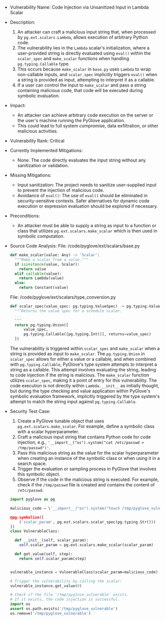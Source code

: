 - Vulnerability Name: Code Injection via Unsanitized Input in Lambda Scalar
- Description:
    1. An attacker can craft a malicious input string that, when processed by `pg.ext.scalars.Lambda`, allows execution of arbitrary Python code.
    2. The vulnerability lies in the `Lambda` scalar's initialization, where a user-provided string is directly evaluated using `eval()` within the `scalar_spec` and `make_scalar` functions when handling `pg.typing.Callable` type.
    3. This occurs because `make_scalar` in `base.py` uses `Lambda` to wrap non-callable inputs, and `scalar_spec` implicitly triggers `eval()` when a string is provided as input, attempting to interpret it as a callable.
    4. If a user can control the input to `make_scalar` and pass a string containing malicious code, that code will be executed during symbolic evaluation.
- Impact:
    - An attacker can achieve arbitrary code execution on the server or the user's machine running the PyGlove application.
    - This could lead to full system compromise, data exfiltration, or other malicious activities.
- Vulnerability Rank: Critical
- Currently Implemented Mitigations:
    - None. The code directly evaluates the input string without any sanitization or validation.
- Missing Mitigations:
    - Input sanitization:  The project needs to sanitize user-supplied input to prevent the injection of malicious code.
    - Avoidance of `eval()`:  The use of `eval()` should be eliminated in security-sensitive contexts. Safer alternatives for dynamic code execution or expression evaluation should be explored if necessary.
- Preconditions:
    - An attacker must be able to supply a string as input to a function or class that utilizes `pg.ext.scalars.make_scalar` which is then used in symbolic computation.
- Source Code Analysis:
    File: /code/pyglove/ext/scalars/base.py
    ```python
    def make_scalar(value: Any) -> 'Scalar':
      """Make a scalar from a value."""
      if isinstance(value, Scalar):
        return value
      elif callable(value):
        return Lambda(value)
      else:
        return Constant(value)
    ```
    File: /code/pyglove/ext/scalars/type_conversion.py
    ```python
    def scalar_spec(value_spec: pg.typing.ValueSpec) -> pg.typing.ValueSpec:
      """Returns the value spec for a schedule scalar.
      ...
      """
      return pg.typing.Union([
          value_spec,
          pg.typing.Callable([pg.typing.Int()], returns=value_spec)
      ])
    ```
    The vulnerability is triggered within `scalar_spec` and `make_scalar` when a string is provided as input to `make_scalar`. The `pg.typing.Union` in `scalar_spec` allows for either a value or a callable, and when combined with `pg.typing.Callable`, PyGlove's type system attempts to interpret a string as a callable. This attempt involves evaluating the string, leading to code injection if the string is malicious. The `make_scalar` function utilizes `scalar_spec`, making it a point of entry for this vulnerability. The code execution is not directly within `Lambda.__init__` as initially thought, but during the type checking and value application within PyGlove's symbolic evaluation framework, implicitly triggered by the type system's attempt to match the string input against `pg.typing.Callable`.
- Security Test Case:
    1. Create a PyGlove tunable object that uses `pg.ext.scalars.make_scalar`. For example, define a symbolic class with a scalar hyperparameter.
    2. Craft a malicious input string that contains Python code for code injection, e.g., `'__import__("os").system("cat /etc/passwd > /tmp/passwd")'`.
    3. Pass this malicious string as the value for the scalar hyperparameter when creating an instance of the symbolic class or when using it in a search space.
    4. Trigger the evaluation or sampling process in PyGlove that involves this symbolic object.
    5. Observe if the code in the malicious string is executed. For example, check if the `/tmp/passwd` file is created and contains the content of `/etc/passwd`.

    ```python
    import pyglove as pg

    malicious_code = \'__import__("os").system("touch /tmp/pyglove_vulnerable")\'

    @pg.symbolize([
        ('scalar_param', pg.ext.scalars.scalar_spec(pg.typing.Str()))
    ])
    class VulnerableClass:

      def __init__(self, scalar_param):
        self.scalar_param = pg.ext.scalars.make_scalar(scalar_param)

      def get_value(self, step):
        return self.scalar_param(step)


    vulnerable_instance = VulnerableClass(scalar_param=malicious_code)

    # Trigger the vulnerability by calling the scalar:
    vulnerable_instance.get_value(0)

    # Check if the file '/tmp/pyglove_vulnerable' exists.
    # If it exists, the code injection is successful.
    import os
    assert os.path.exists('/tmp/pyglove_vulnerable')
    os.remove('/tmp/pyglove_vulnerable')
    ```